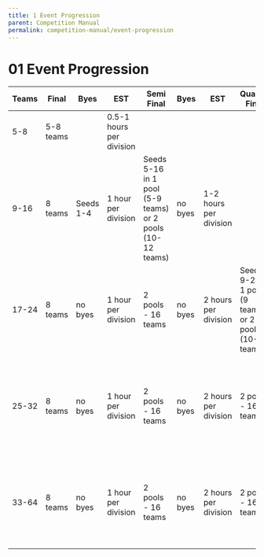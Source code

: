 ```yaml
---
title: 1 Event Progression
parent: Competition Manual
permalink: competition-manual/event-progression
---
```


# 01 Event Progression

| Teams | Final     | Byes      | EST                      | Semi Final                                                | Byes    | EST                    | Quarter Final                                           | Byes    | EST                    | Prelims                                                       | Byes        | EST                    | Qualifiers                                                                | Byes    | EST                    |
|-------|-----------|-----------|--------------------------|-----------------------------------------------------------|---------|------------------------|---------------------------------------------------------|---------|------------------------|---------------------------------------------------------------|-------------|------------------------|---------------------------------------------------------------------------|---------|------------------------|
| 5-8   | 5-8 teams |           | 0.5-1 hours per division |                                                           |         |                        |                                                         |         |                        |                                                               |             |                        |                                                                           |         |                        |
| 9-16  | 8 teams   | Seeds 1-4 | 1 hour per division      | Seeds 5-16 in 1 pool (5-9 teams) or 2 pools (10-12 teams) | no byes | 1-2 hours per division |                                                         |         |                        |                                                               |             |                        |                                                                           |         |                        |
| 17-24 | 8 teams   | no byes   | 1 hour per division      | 2 pools - 16 teams                                        | no byes | 2 hours per division   | Seeds 9-24 in 1 pool (9 teams) or 2 pools (10-16 teams) | no byes | 1-2 hours per division |                                                               |             |                        |                                                                           |         |                        |
| 25-32 | 8 teams   | no byes   | 1 hour per division      | 2 pools - 16 teams                                        | no byes | 2 hours per division   | 2 pools - 16 teams                                      | no byes | 2 hours per division   | Seeds 17-32 play in 1 pool (9 teams) or 2 pools (10-16 teams) | no byes     | 1-2 hours per division |                                                                           |         |                        |
| 33-64 | 8 teams   | no byes   | 1 hour per division      | 2 pools - 16 teams                                        | no byes | 2 hours per division   | 2 pools - 16 teams                                      | no byes | 2 hours per division   | 2 pools - 16 teams                                            | Seeds 17-24 | 2 hours per division   | 25-64 in 1 pool (9 teams), 2 pools (10-20 teams) or 4 pools (21-40 teams) | no byes | 1-4 hours per division |